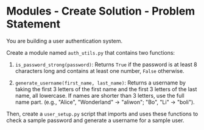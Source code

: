 # Modules - Create Solution - Problem Statement

You are building a user authentication system.

Create a module named `auth_utils.py` that contains two functions:

1.  `is_password_strong(password)`:
        Returns `True` if the password is at least 8 characters long and contains at least one number, `False` otherwise.

2.  `generate_username(first_name, last_name)`:
        Returns a username by taking the first 3 letters of the first name and the first 3 letters of the last name, all lowercase. If names are shorter than 3 letters, use the full name part. (e.g., "Alice", "Wonderland" -> "aliwon"; "Bo", "Li" -> "boli").
    
Then, create a `user_setup.py` script that imports and uses these functions to check a sample password and generate a username for a sample user.
